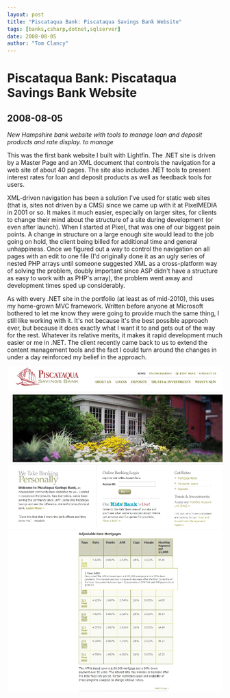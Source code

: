 ```yaml
---
layout: post
title: "Piscataqua Bank: Piscataqua Savings Bank Website"
tags: [banks,csharp,dotnet,sqlserver]
date: 2008-08-05
author: "Tom Clancy"
---
```


# Piscataqua Bank: Piscataqua Savings Bank Website

## 2008-08-05

_New Hampshire bank website with tools to manage loan and deposit products and rate display. to manage_

<p>This was the first bank website I built with Lightfin. The .NET site is driven by a Master Page and an XML document that controls the navigation for a web site of about 40 pages. The site also includes .NET tools to present interest rates for loan and deposit products as well as feedback tools for users.</p>

<p>XML-driven navigation has been a solution I've used for static web sites (that is, sites not driven by a CMS) since we came up with it at PixelMEDIA in 2001 or so. It makes it much easier, especially on larger sites, for clients to change their mind about the structure of a site during development (or even after launch). When I started at Pixel, that was one of our biggest pain points. A change in structure on a large enough site would lead to the job going on hold, the client being billed for additional time and general unhappiness. Once we figured out a way to control the navigation on all pages with an edit to one file (I'd originally done it as an ugly series of nested PHP arrays until someone suggested XML as a cross-platform way of solving the problem, doubly important since ASP didn't have a structure as easy to work with as PHP's array), the problem went away and development times sped up considerably.</p>

<p>As with every .NET site in the portfolio (at least as of mid-2010), this uses my home-grown MVC framework. Written before anyone at Microsoft bothered to let me know they were going to provide much the same thing, I still like working with it. It's not because it's the best possible approach ever, but because it does exactly what I want it to and gets out of the way for the rest. Whatever its relative merits, it makes it rapid development much easier or me in .NET. The client recently came back to us to extend the content management tools and the fact I could turn around the changes in under a day reinforced my belief in the approach.</p><img src="/assets/portfolio/ps-home.jpg" alt="Home " />
<img src="/assets/portfolio/ps-rates.jpg" alt="Rates Rates are pulled by product & product type for display to users" />

